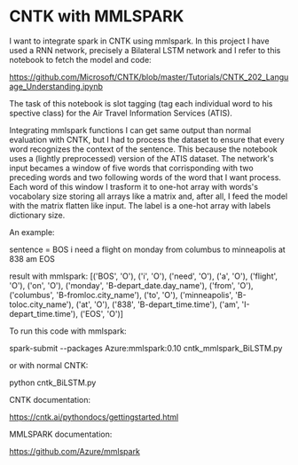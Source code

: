 # CNTK with MMLSPARK
I want to integrate spark in CNTK using mmlspark. In this project I have used a RNN network, precisely a Bilateral LSTM network and I refer to this notebook to fetch the model and code:

https://github.com/Microsoft/CNTK/blob/master/Tutorials/CNTK_202_Language_Understanding.ipynb

The task of this notebook is slot tagging (tag each individual word to his spective class) for the Air Travel Information Services (ATIS). 

Integrating mmlspark functions I can get same output than normal evaluation with CNTK, but I had to process the dataset to ensure that every word recognizes the context of the sentence. This because the notebook uses a (lightly preprocessed) version of the ATIS dataset. The network's input becames a window of five words that corrisponding with two preceding words and two following words of the word that I want process. 
Each word of this window I trasform it to one-hot array with words's vocabolary size storing all arrays like a matrix and, after all, I feed the model with the matrix flatten like input. The label is a one-hot array with labels dictionary size.

An example:

sentence = BOS i need a flight on monday from columbus to minneapolis at 838 am EOS

result with mmlspark:  [('BOS', 'O'), ('i', 'O'), ('need', 'O'), ('a', 'O'), ('flight', 'O'), ('on', 'O'), ('monday', 'B-depart_date.day_name'), ('from', 'O'), ('columbus', 'B-fromloc.city_name'), ('to', 'O'), ('minneapolis', 'B-toloc.city_name'), ('at', 'O'), ('838', 'B-depart_time.time'), ('am', 'I-depart_time.time'), ('EOS', 'O')]

To run this code with mmlspark:

spark-submit --packages Azure:mmlspark:0.10 cntk_mmlspark_BiLSTM.py

or with normal CNTK:

python cntk_BiLSTM.py


CNTK documentation:

https://cntk.ai/pythondocs/gettingstarted.html

MMLSPARK documentation:

https://github.com/Azure/mmlspark

